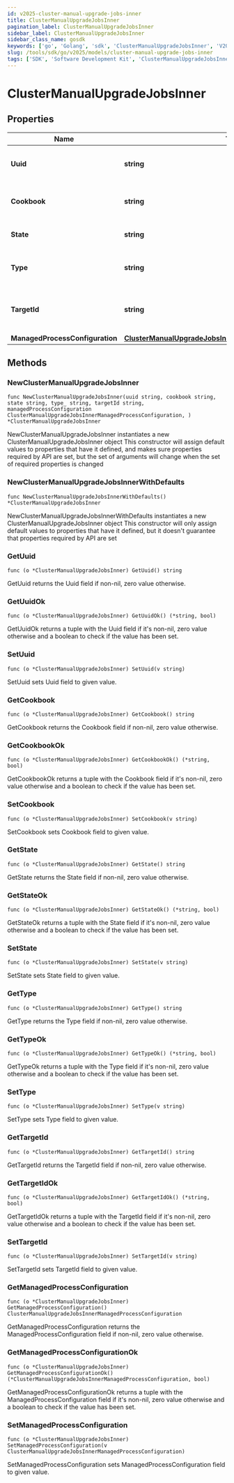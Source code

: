 ```yaml
---
id: v2025-cluster-manual-upgrade-jobs-inner
title: ClusterManualUpgradeJobsInner
pagination_label: ClusterManualUpgradeJobsInner
sidebar_label: ClusterManualUpgradeJobsInner
sidebar_class_name: gosdk
keywords: ['go', 'Golang', 'sdk', 'ClusterManualUpgradeJobsInner', 'V2025ClusterManualUpgradeJobsInner'] 
slug: /tools/sdk/go/v2025/models/cluster-manual-upgrade-jobs-inner
tags: ['SDK', 'Software Development Kit', 'ClusterManualUpgradeJobsInner', 'V2025ClusterManualUpgradeJobsInner']
---
```


# ClusterManualUpgradeJobsInner

## Properties

Name | Type | Description | Notes
------------ | ------------- | ------------- | -------------
**Uuid** | **string** | Unique identifier for the upgrade job. | 
**Cookbook** | **string** | Identifier for the cookbook used in the upgrade job. | 
**State** | **string** | Current state of the upgrade job. | 
**Type** | **string** | The type of upgrade job (e.g., VA_UPGRADE). | 
**TargetId** | **string** | Unique identifier of the target for the upgrade job. | 
**ManagedProcessConfiguration** | [**ClusterManualUpgradeJobsInnerManagedProcessConfiguration**](cluster-manual-upgrade-jobs-inner-managed-process-configuration) |  | 

## Methods

### NewClusterManualUpgradeJobsInner

`func NewClusterManualUpgradeJobsInner(uuid string, cookbook string, state string, type_ string, targetId string, managedProcessConfiguration ClusterManualUpgradeJobsInnerManagedProcessConfiguration, ) *ClusterManualUpgradeJobsInner`

NewClusterManualUpgradeJobsInner instantiates a new ClusterManualUpgradeJobsInner object
This constructor will assign default values to properties that have it defined,
and makes sure properties required by API are set, but the set of arguments
will change when the set of required properties is changed

### NewClusterManualUpgradeJobsInnerWithDefaults

`func NewClusterManualUpgradeJobsInnerWithDefaults() *ClusterManualUpgradeJobsInner`

NewClusterManualUpgradeJobsInnerWithDefaults instantiates a new ClusterManualUpgradeJobsInner object
This constructor will only assign default values to properties that have it defined,
but it doesn't guarantee that properties required by API are set

### GetUuid

`func (o *ClusterManualUpgradeJobsInner) GetUuid() string`

GetUuid returns the Uuid field if non-nil, zero value otherwise.

### GetUuidOk

`func (o *ClusterManualUpgradeJobsInner) GetUuidOk() (*string, bool)`

GetUuidOk returns a tuple with the Uuid field if it's non-nil, zero value otherwise
and a boolean to check if the value has been set.

### SetUuid

`func (o *ClusterManualUpgradeJobsInner) SetUuid(v string)`

SetUuid sets Uuid field to given value.


### GetCookbook

`func (o *ClusterManualUpgradeJobsInner) GetCookbook() string`

GetCookbook returns the Cookbook field if non-nil, zero value otherwise.

### GetCookbookOk

`func (o *ClusterManualUpgradeJobsInner) GetCookbookOk() (*string, bool)`

GetCookbookOk returns a tuple with the Cookbook field if it's non-nil, zero value otherwise
and a boolean to check if the value has been set.

### SetCookbook

`func (o *ClusterManualUpgradeJobsInner) SetCookbook(v string)`

SetCookbook sets Cookbook field to given value.


### GetState

`func (o *ClusterManualUpgradeJobsInner) GetState() string`

GetState returns the State field if non-nil, zero value otherwise.

### GetStateOk

`func (o *ClusterManualUpgradeJobsInner) GetStateOk() (*string, bool)`

GetStateOk returns a tuple with the State field if it's non-nil, zero value otherwise
and a boolean to check if the value has been set.

### SetState

`func (o *ClusterManualUpgradeJobsInner) SetState(v string)`

SetState sets State field to given value.


### GetType

`func (o *ClusterManualUpgradeJobsInner) GetType() string`

GetType returns the Type field if non-nil, zero value otherwise.

### GetTypeOk

`func (o *ClusterManualUpgradeJobsInner) GetTypeOk() (*string, bool)`

GetTypeOk returns a tuple with the Type field if it's non-nil, zero value otherwise
and a boolean to check if the value has been set.

### SetType

`func (o *ClusterManualUpgradeJobsInner) SetType(v string)`

SetType sets Type field to given value.


### GetTargetId

`func (o *ClusterManualUpgradeJobsInner) GetTargetId() string`

GetTargetId returns the TargetId field if non-nil, zero value otherwise.

### GetTargetIdOk

`func (o *ClusterManualUpgradeJobsInner) GetTargetIdOk() (*string, bool)`

GetTargetIdOk returns a tuple with the TargetId field if it's non-nil, zero value otherwise
and a boolean to check if the value has been set.

### SetTargetId

`func (o *ClusterManualUpgradeJobsInner) SetTargetId(v string)`

SetTargetId sets TargetId field to given value.


### GetManagedProcessConfiguration

`func (o *ClusterManualUpgradeJobsInner) GetManagedProcessConfiguration() ClusterManualUpgradeJobsInnerManagedProcessConfiguration`

GetManagedProcessConfiguration returns the ManagedProcessConfiguration field if non-nil, zero value otherwise.

### GetManagedProcessConfigurationOk

`func (o *ClusterManualUpgradeJobsInner) GetManagedProcessConfigurationOk() (*ClusterManualUpgradeJobsInnerManagedProcessConfiguration, bool)`

GetManagedProcessConfigurationOk returns a tuple with the ManagedProcessConfiguration field if it's non-nil, zero value otherwise
and a boolean to check if the value has been set.

### SetManagedProcessConfiguration

`func (o *ClusterManualUpgradeJobsInner) SetManagedProcessConfiguration(v ClusterManualUpgradeJobsInnerManagedProcessConfiguration)`

SetManagedProcessConfiguration sets ManagedProcessConfiguration field to given value.



